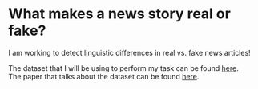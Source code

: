# What makes a news story real or fake?

I am working to detect linguistic differences in real vs. fake news articles!

The dataset that I will be using to perform my task can be found [here](https://github.com/BenjaminDHorne/fakenewsdata1).<br>
The paper that talks about the dataset can be found [here](https://arxiv.org/pdf/1703.09398.pdf).

